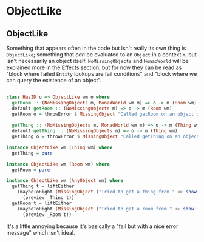 # ObjectLike


## ObjectLike

Something that appears often in the code but isn't really its own thing is `ObjectLike`; something that *can* be evaluated to an `Object` in a context `m`, but isn't necessarily an object itself. `NoMissingObjects` and `MonadWorld` will be explained more in the [Effects](foundations/effects.md) section, but for now they can be read as "block where failed `Entity` lookups are fail conditions" and "block where we can query the existence of an object".

```haskell id=objectlike
  
class HasID o => ObjectLike wm o where
  getRoom :: (NoMissingObjects m, MonadWorld wm m) => o -> m (Room wm)
  default getRoom :: (NoMissingObjects m) => o -> m (Room wm)
  getRoom o = throwError $ MissingObject "Called getRoom on an object with no instance."  (getID o)
  
  getThing :: (NoMissingObjects m, MonadWorld wm m) => o -> m (Thing wm)
  default getThing :: (NoMissingObjects m) => o -> m (Thing wm)
  getThing o = throwError $ MissingObject "Called getThing on an object with no instance."  (getID o)

instance ObjectLike wm (Thing wm) where
  getThing = pure

instance ObjectLike wm (Room wm) where
  getRoom = pure

instance ObjectLike wm (AnyObject wm) where
  getThing t = liftEither
    (maybeToRight (MissingObject ("Tried to get a thing from " <> show (_objID t) <> " but it was a room.") (getID t))
      (preview _Thing t))
  getRoom t = liftEither
    (maybeToRight (MissingObject ("Tried to get a room from " <> show (_objID t) <> " but it was a thing.") (getID t))
      (preview _Room t))
```

It's a little annoying because it's basically a "fail but with a nice error message" which isn't ideal.